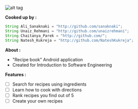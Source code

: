![alt tag](http://i.imgur.com/8B1ZxHJ.png)
</br>

<strong>Cooked up by :</strong>
```java
String Ali_Sanaknaki = "http://github.com/sanaknaki";
String Unaiz_Rehmani = "http://github.com/unaizrehmani";
String Chaitanya_Parek = "http://github.com/";
String Natesh_Kukreja = "http://github.com/NateshKukreja";
```

<strong>About :</strong>

- "Recipe book" Android application
- Created for Introduction to Software Engineering

<strong>Features :</strong>
- [ ] Search for recipes using ingredients
- [ ] Learn how to cook with directions
- [ ] Rank recipes you find out of 5
- [ ] Create your own recipes
